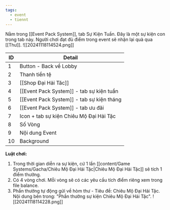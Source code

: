 ```yaml
---
tags:
  - event
  - tiennt
---
```

Nằm trong [[Event Pack System]], tab Sự Kiện Tuần. Đây là một sự kiện con trong tab này.
Người chơi đạt đủ điểm trong event sẽ nhận lại quà qua [[Thư]].
![[20241118114524.png]]

| ID  | Detail                                    |
| --- | ----------------------------------------- |
| 1   | Button - Back về Lobby                    |
| 2   | Thanh tiền tệ                             |
| 3   | [[Shop Đại Hải Tăc]]                      |
| 4   | [[Event Pack System]] - tab sự kiện tuần  |
| 5   | [[Event Pack System]] - tab sự kiện tháng |
| 6   | [[Event Pack System]] - tab ưu đãi        |
| 7   | Icon + tab sự kiện Chiêu Mộ Đại Hải Tặc   |
| 8   | Số Vòng                                   |
| 9   | Nội dung Event                            |
| 10  | Background                                |

**Luật chơi:**
1. Trong thời gian diễn ra sự kiện, cứ 1 lần [[content/Game Systems/Gacha/Chiêu Mộ Đại Hải Tặc|Chiêu Mộ Đại Hải Tặc]] sẽ tích 1 điểm thưởng.
2. Có 4 vòng chơi. Mỗi vòng sẽ có các yêu cầu tích điểm riêng xem trong file balance.
3. Phần thưởng tự động gửi về hòm thư - Tiêu đề: Chiêu Mộ Đại Hải Tặc. Nội dung bên trong: "Phần thưởng sự kiện Chiêu Mộ Đại Hải Tặc".
![[20241118114228.png]]